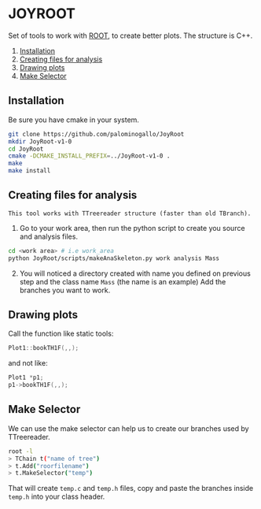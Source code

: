 # JOYROOT
Set of tools to work with [ROOT](https://root.cern.ch/), to create better plots.
The structure is C++.

1. [Installation](#Installation)
2. [Creating files for analysis](#creating-files-for-analysis)
3. [Drawing plots](#drawing-plots)
4. [Make Selector](#make-selector)

## Installation

Be sure you have cmake in your system.

```bash
git clone https://github.com/palominogallo/JoyRoot
mkdir JoyRoot-v1-0
cd JoyRoot
cmake -DCMAKE_INSTALL_PREFIX=../JoyRoot-v1-0 .
make
make install
```

## Creating files for analysis
    This tool works with TTreereader structure (faster than old TBranch).

1) Go to your work area, then run the python script to create you source and analysis files.
```bash
cd <work area> # i.e work_area
python JoyRoot/scripts/makeAnaSkeleton.py work analysis Mass
```
2) You will noticed a directory created with name you defined on previous step and the class name `Mass` (the name is an example)
Add the branches you want to work.

## Drawing plots

Call the function like static tools:
```C++
Plot1::bookTH1F(,,);
```
and not like: 
```C++
Plot1 *p1;
p1->bookTH1F(,,);
```
## Make Selector
We can use the make selector can help us to create our branches used by TTreereader.
```bash
root -l
> TChain t("name of tree")
> t.Add("roorfilename")
> t.MakeSelector("temp") 
```
That will create `temp.c` and `temp.h` files,  copy and paste the branches inside `temp.h` into your class header.
